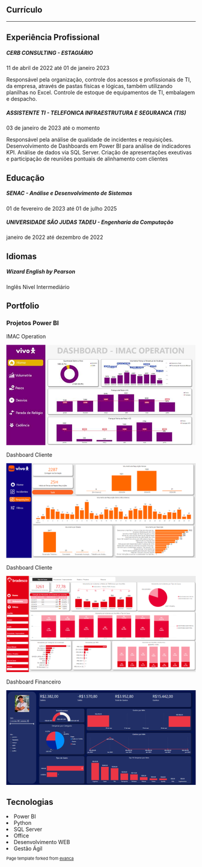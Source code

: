 ## Currículo 

---

<h2>Experiência Profissional</h2>

<h5>CERB CONSULTING - ESTAGIÁRIO</h5>
<p>11 de abril de 2022 até 01 de janeiro 2023</p>
<p>Responsável pela organização, controle dos acessos e profissionais de TI, da empresa, através de pastas físicas e lógicas, também utilizando planilhas no Excel. Controle de estoque de equipamentos de TI, embalagem e despacho.
<p>

<h5>ASSISTENTE TI - TELEFONICA INFRAESTRUTURA E SEGURANCA (TIS)</h5>
<p>03 de janeiro de 2023 até o momento</p>
<p>Responsável pela análise de qualidade de incidentes e requisições.
Desenvolvimento de Dashboards em Power BI para análise de indicadores KPI.
Análise de dados via SQL Server.
Criação de apresentações exeutivas e participação de reuniões pontuais de alinhamento com clientes</p>



<h2>Educação</h2>

<h5>SENAC - Análise e Desenvolvimento de Sistemas</h5>
<p>01 de fevereiro de 2023 até 01 de julho 2025</p>

<h5>UNIVERSIDADE SÃO JUDAS TADEU - Engenharia da Computação</h5>
<p>janeiro de 2022 até dezembro de 2022</p>

<h2>Idiomas</h2>

<h5>Wizard English by Pearson </h5>
<p>Inglês Nivel Intermediário</p>

<h2>Portfolio</h2>


<h3>Projetos Power BI</h3>

<p>IMAC Operation</p>
<img src="images/pbi_imac.jpg?raw=true"/>


<p>Dashboard Cliente</p>
<img src="images/pbi_itau.png?raw=true"/>

<p>Dashboard Cliente</p>
<img src="images/pbi_bradesco.png?raw=true"/>


<p>Dashboard Financeiro</p>
<img src = "images/dashboard_financeiro.png?raw=true">

<h2>Tecnologias</h2>

<li>Power BI</li>
<li>Python</li>
<li>SQL Server</li>
<li>Office</li>
<li>Desenvolvimento WEB</li>
<li>Gestão Ágil</li>

<p style="font-size:11px">Page template forked from <a href="https://github.com/evanca/quick-portfolio">evanca</a></p>
<!-- Remove above link if you don't want to attibute -->
